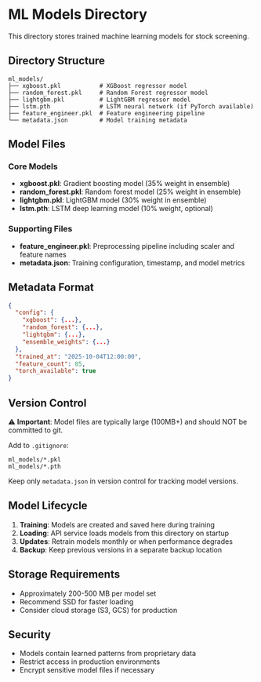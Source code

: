 # ML Models Directory

This directory stores trained machine learning models for stock screening.

## Directory Structure

```
ml_models/
├── xgboost.pkl           # XGBoost regressor model
├── random_forest.pkl     # Random Forest regressor model
├── lightgbm.pkl          # LightGBM regressor model
├── lstm.pth              # LSTM neural network (if PyTorch available)
├── feature_engineer.pkl  # Feature engineering pipeline
└── metadata.json         # Model training metadata
```

## Model Files

### Core Models
- **xgboost.pkl**: Gradient boosting model (35% weight in ensemble)
- **random_forest.pkl**: Random forest model (25% weight in ensemble)
- **lightgbm.pkl**: LightGBM model (30% weight in ensemble)
- **lstm.pth**: LSTM deep learning model (10% weight, optional)

### Supporting Files
- **feature_engineer.pkl**: Preprocessing pipeline including scaler and feature names
- **metadata.json**: Training configuration, timestamp, and model metrics

## Metadata Format

```json
{
  "config": {
    "xgboost": {...},
    "random_forest": {...},
    "lightgbm": {...},
    "ensemble_weights": {...}
  },
  "trained_at": "2025-10-04T12:00:00",
  "feature_count": 85,
  "torch_available": true
}
```

## Version Control

⚠️ **Important**: Model files are typically large (100MB+) and should NOT be committed to git.

Add to `.gitignore`:
```
ml_models/*.pkl
ml_models/*.pth
```

Keep only `metadata.json` in version control for tracking model versions.

## Model Lifecycle

1. **Training**: Models are created and saved here during training
2. **Loading**: API service loads models from this directory on startup
3. **Updates**: Retrain models monthly or when performance degrades
4. **Backup**: Keep previous versions in a separate backup location

## Storage Requirements

- Approximately 200-500 MB per model set
- Recommend SSD for faster loading
- Consider cloud storage (S3, GCS) for production

## Security

- Models contain learned patterns from proprietary data
- Restrict access in production environments
- Encrypt sensitive model files if necessary
